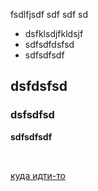 fsdlfjsdf
sdf
sdf
sd

* dsfklsdjfkldsjf
* sdfsdfdsfsd
* sdfsdfsdf

## dsfdsfsd
### dsfsdfsd

__sdfsdfsdf__

<p align="center"><img src="/tex/e9d633b7569ffa6a7d294a66b59326ed.svg?invert_in_darkmode&sanitize=true" align=middle width=90.09111705pt height=17.340952199999997pt/></p>


[куда идти-то](https://github.com/bdemeshev/wiki_latex_test/blob/master/test.md)
